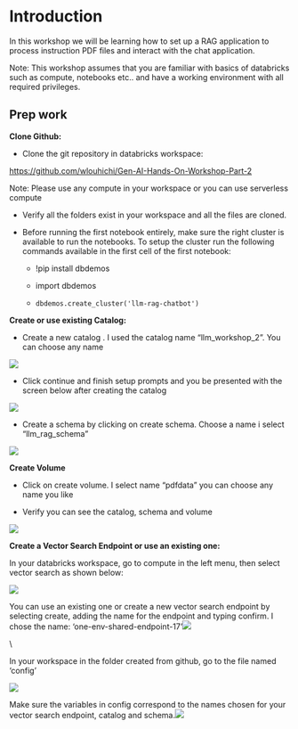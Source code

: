 # Introduction

In this workshop we will be learning how to set up a RAG application to process instruction PDF files and interact with the chat application.

Note: This workshop assumes that you are familiar with basics of databricks such as compute, notebooks etc.. and have a working environment with all required privileges.


## Prep work

**Clone Github:**

- Clone the git repository in databricks workspace: 

<https://github.com/wlouhichi/Gen-AI-Hands-On-Workshop-Part-2>

Note: Please use any compute in your workspace or you can use serverless compute

- Verify all the folders exist in your workspace and all the files are cloned.

- Before running the first notebook entirely, make sure the right cluster is available to run the notebooks. To setup the cluster run the following commands available in the first cell of the first notebook:

  - !pip install dbdemos 

  - import dbdemos

  - `dbdemos.create_cluster('llm-rag-chatbot')`

**Create or use existing Catalog:** 

- Create a new catalog . I used the catalog name “llm\_workshop\_2”. You can choose any name

![](https://lh7-rt.googleusercontent.com/docsz/AD_4nXfH9KGl3GVrKx50bfMviwd62Qab-JnmchQl5lWQoWxTGzhWKCBnfR8ciRvFfBXr0ebsUg5u7uO2rv1D0WPRnMbQUadjf6fWK3Azcenk-Aia8iIRAXPCAT_kyMaBXjnpzHeNSDjmY_d2w59m1wod5NU?key=UNvoNqEwC0UYO-mNBhAdHukz)

- Click continue and finish setup prompts and you be presented with the screen below after creating the catalog

![](https://lh7-rt.googleusercontent.com/docsz/AD_4nXewUOH_yVNcrxhJ9uXxoH_gerDYSnKYpbtXwQYcLSSyJmVSgjtrpmYBBR0TYJ2FTCpQ462PfurE2eF_m8ASmGianc7GOGxaEsYxwjsUDaljRcgyk_1QIx5ShoAMpOGDlW2JwuHXPG0i2QQ7-ybBRY4?key=UNvoNqEwC0UYO-mNBhAdHukz)

- Create a schema by clicking on create schema. Choose a name i select “llm\_rag\_schema”

![](https://lh7-rt.googleusercontent.com/docsz/AD_4nXfJhYPOFpuoExyza36sIIk7Zo_uX2DXmQa2_i-4Jw_DJ9iccV00phiNhCkfEdt55gKheKJd0o1ZwEy5L3JN_Abg99ei-2jLKPJF17_ECCuihsFtdtyx7xM72vYlV2usq-H5uuJ0kCl282HX004fjg?key=UNvoNqEwC0UYO-mNBhAdHukz)

**Create Volume**

- Click on create volume. I select name “pdfdata” you can choose any name you like

* Verify you can see the catalog, schema and volume

![](https://lh7-rt.googleusercontent.com/docsz/AD_4nXch0VD8ncv-ERNcq3YEbCcdHXtJHxLgraB1EHSMPMvzTqJpjv70TNu39guCBl7tlmgwsxUsXhLVbIbHdbUoojYdzQYT7t2X8Q8VCAdOVGpq7KzeFwcHQNhD3fJLW0pCkgdeiXd4iMWdBwHX9FPYHTo?key=UNvoNqEwC0UYO-mNBhAdHukz)

**Create a Vector Search Endpoint or use an existing one:** 

In your databricks workspace, go to compute in the left menu, then select vector search as shown below: 

![](https://lh7-rt.googleusercontent.com/docsz/AD_4nXdstTX_lAxe87XJcaOcfqOPxBJLdOnDXwGV-DL2wziw2yjI56SjlzamEI1cIB4VQcYXw0UILBOSrxMtY_1ShihXhZ1-J_ZUG9jddgnY5hy1Mtu4y9TCUci0ssTU4ebfDvLZBWnUpZh_h4UQy-F1U8g?key=UNvoNqEwC0UYO-mNBhAdHukz)

You can use an existing one or create a new vector search endpoint by selecting create, adding the name for the endpoint and typing confirm. I chose the name: ‘one-env-shared-endpoint-17’![](https://lh7-rt.googleusercontent.com/docsz/AD_4nXck0VNJnLi_CE10IYod85sqF8L6NMfEJ6ndZ8JCljl_kAb6n9T7K7ZcUg2jh9oNSES8FIkYjKf_AVyiSHLGyLz11FZLSXZsk8q4k4gvN7l4XgqfhchAwWNStmrPhpxar3D6o0mVWc6kQc10h7prL1A?key=UNvoNqEwC0UYO-mNBhAdHukz)

\


In your workspace in the folder created from github, go to the file named ‘config’

![](https://lh7-rt.googleusercontent.com/docsz/AD_4nXdJkRrjH7TVIYKYuSRYbKUYbrFEG-Q0Ajm-JPZ6_6aC6WsA6B4GQPN8O7m5qSW7xcWmWSBI9DaitHCtaiZlQS09lBxMDQa9rVfNXnclSOa4l0oDgscIOczVAPutHFOQLeTGHbKpATTb7JkN1zpMBzo?key=UNvoNqEwC0UYO-mNBhAdHukz)

Make sure the variables in config correspond to the names chosen for your vector search endpoint, catalog and schema.![](https://lh7-rt.googleusercontent.com/docsz/AD_4nXf4a86caJeYqjysAcCD1fDZiFKj7fDL07AFXjf_vTizWD8tDRs9FVTwaN1LaotRAjAa-PTJJoWCp78dHIRF19myNF6hnmnWwbBX5e0pryU9BUnleQt9-GETwVwStsqIBt6aZj0BqWz-GjnUplMbh24?key=UNvoNqEwC0UYO-mNBhAdHukz)
